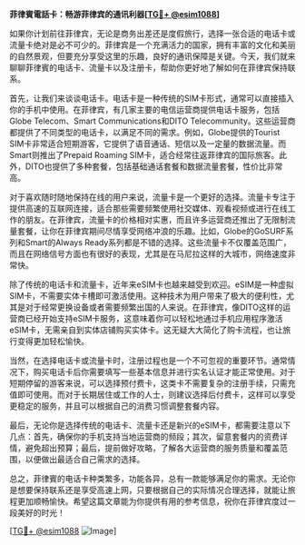 **菲律賓電話卡：畅游菲律宾的通讯利器[[TG💪+ @esim1088](https://t.me/s/esim1088)]**

如果你计划前往菲律宾，无论是商务出差还是度假旅行，选择一张合适的电话卡或流量卡绝对是必不可少的。菲律宾是一个充满活力的国家，拥有丰富的文化和美丽的自然景观，但要充分享受这里的乐趣，良好的通讯保障是关键。今天，我们就来聊聊菲律賓的电话卡、流量卡以及注册卡，帮助你更好地了解如何在菲律宾保持联系。

首先，让我们来谈谈电话卡。电话卡是一种传统的SIM卡形式，通常可以直接插入你的手机中使用。在菲律宾，有几家主要的电信运营商提供电话卡服务，包括Globe Telecom、Smart Communications和DITO Telecommunity。这些运营商都提供了不同类型的电话卡，以满足不同的需求。例如，Globe提供的Tourist SIM卡非常适合短期游客，它提供了语音通话、短信以及一定量的数据流量。而Smart则推出了Prepaid Roaming SIM卡，适合经常往返菲律宾的国际旅客。此外，DITO也提供了多种套餐，包括基础通话套餐和数据流量套餐，性价比非常高。

对于喜欢随时随地保持在线的用户来说，流量卡是一个更好的选择。流量卡专注于提供高速的互联网连接，适合那些需要频繁使用社交媒体、观看视频或进行在线工作的朋友。在菲律宾，流量卡的价格相对实惠，而且许多运营商还推出了无限制流量套餐，让你在菲律宾期间尽情享受网络冲浪的乐趣。比如，Globe的GoSURF系列和Smart的Always Ready系列都是不错的选择。这些流量卡不仅覆盖范围广，而且在网络信号方面也有很好的表现，尤其是在马尼拉这样的大城市，网络速度非常快。

除了传统的电话卡和流量卡，近年来eSIM卡也越来越受到欢迎。eSIM是一种虚拟SIM卡，不需要实体卡槽即可激活使用。这种技术为用户带来了极大的便利性，尤其是对于经常更换设备或者需要频繁出国的人来说。在菲律宾，像DITO这样的运营商已经开始支持eSIM卡服务，这意味着你可以轻松地通过手机应用程序激活eSIM卡，无需亲自到实体店铺购买实体卡。这无疑大大简化了购卡流程，也让旅行变得更加轻松愉快。

当然，在选择电话卡或流量卡时，注册过程也是一个不可忽视的重要环节。通常情况下，购买电话卡后你需要填写一些基本信息并进行实名认证才能正常使用。对于短期停留的游客来说，可以选择预付费卡，这类卡不需要复杂的注册手续，只需充值即可使用。而对于长期居住或工作的人士，则建议选择后付费卡，这样可以享受更稳定的服务，并且可以根据自己的消费习惯调整套餐内容。

最后，无论你是选择传统的电话卡、流量卡还是新兴的eSIM卡，都需要注意以下几点：首先，确保你的手机支持当地运营商的频段；其次，留意套餐内的资费详情，避免超出预算；最后，提前做好攻略，了解各大运营商的服务质量和覆盖范围，以便做出最适合自己需求的选择。

总之，菲律賓的电话卡种类繁多，功能各异，总有一款能够满足你的需求。无论你是想要保持联系还是享受高速上网，只要根据自己的实际情况合理选择，就能让旅程更加顺畅愉快。希望这篇文章能为你提供有用的参考信息，祝你在菲律宾度过一段美好的时光！

[[TG💪+ @esim1088](https://t.me/s/esim1088) ![Image](https://i.postimg.cc/4NQfJmqS/Snipaste-2025-05-13-00-14-12.png)]